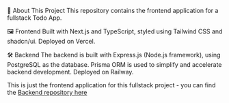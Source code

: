 📌 About This Project
This repository contains the frontend application for a fullstack Todo App.

🖼️ Frontend
Built with Next.js and TypeScript, styled using Tailwind CSS and shadcn/ui.
Deployed on Vercel.

🛠️ Backend
The backend is built with Express.js (Node.js framework), using PostgreSQL as the database.
Prisma ORM is used to simplify and accelerate backend development.
Deployed on Railway.

This is just the frontend application for this fullstack project - you can find the [Backend repository here](https://github.com/tatang111/todoapp-fullstack-experss)
